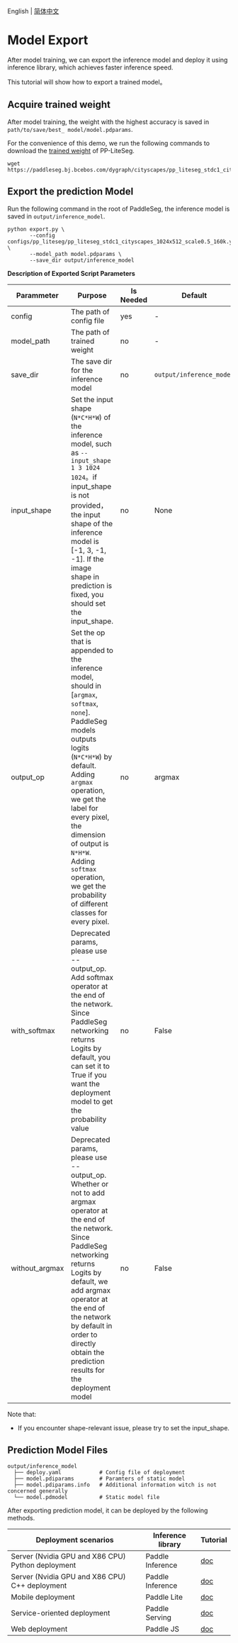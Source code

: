 English | [简体中文](model_export_cn.md)

# Model Export

After model training, we can export the inference model and deploy it using inference library, which achieves faster inference speed.

This tutorial will show how to export a trained model。


## Acquire trained weight

After model training, the weight with the highest accuracy is saved in ` path/to/save/best_ model/model.pdparams`.

For the convenience of this demo, we run the following commands to download the [trained weight](https://paddleseg.bj.bcebos.com/dygraph/cityscapes/pp_liteseg_stdc1_cityscapes_1024x512_scale0.5_160k/model.pdparams) of PP-LiteSeg.


```shell
wget https://paddleseg.bj.bcebos.com/dygraph/cityscapes/pp_liteseg_stdc1_cityscapes_1024x512_scale0.5_160k/model.pdparams
```

## Export the prediction Model

Run the following command in the root of PaddleSeg, the inference model is saved in `output/inference_model`.

```shell
python export.py \
       --config configs/pp_liteseg/pp_liteseg_stdc1_cityscapes_1024x512_scale0.5_160k.yml \
       --model_path model.pdparams \
       --save_dir output/inference_model
```

**Description of Exported Script Parameters**

|Parammeter|Purpose|Is Needed|Default|
|-|-|-|-|
|config|The path of config file|yes|-|
|model_path|The path of trained weight|no|-|
|save_dir| The save dir for the inference model|no|`output/inference_model`|
|input_shape| Set the input shape (`N*C*H*W`) of the inference model, such as `--input_shape 1 3 1024 1024`。if input_shape is not provided，the input shape of the inference model is [-1, 3, -1, -1]. If the image shape in prediction is fixed, you should set the input_shape. | no  | None |
|output_op | Set the op that is appended to the inference model, should in [`argmax`, `softmax`, `none`]. PaddleSeg models outputs logits (`N*C*H*W`) by default. Adding `argmax` operation, we get the label for every pixel, the dimension of output is `N*H*W`. Adding `softmax` operation, we get the probability of different classes for every pixel. | no | argmax |
|with_softmax| Deprecated params, please use --output_op. Add softmax operator at the end of the network. Since PaddleSeg networking returns Logits by default, you can set it to True if you want the deployment model to get the probability value|no|False|
|without_argmax|Deprecated params, please use --output_op. Whether or not to add argmax operator at the end of the network. Since PaddleSeg networking returns Logits by default, we add argmax operator at the end of the network by default in order to directly obtain the prediction results for the deployment model|no|False|


Note that:
* If you encounter shape-relevant issue, please try to set the input_shape.

## Prediction Model Files

```shell
output/inference_model
  ├── deploy.yaml            # Config file of deployment
  ├── model.pdiparams        # Paramters of static model
  ├── model.pdiparams.info   # Additional information witch is not concerned generally
  └── model.pdmodel          # Static model file
```

After exporting prediction model, it can be deployed by the following methods.

|Deployment scenarios|Inference library|Tutorial|
|-|-|-|
|Server (Nvidia GPU and X86 CPU) Python deployment|Paddle Inference|[doc](../deploy/python/)|
|Server (Nvidia GPU and X86 CPU) C++ deployment|Paddle Inference|[doc](../deploy/cpp/)|
|Mobile deployment|Paddle Lite|[doc](../deploy/lite/)|
|Service-oriented deployment |Paddle Serving|[doc](../deploy/serving/)|
|Web deployment|Paddle JS|[doc](../deploy/web/)|
